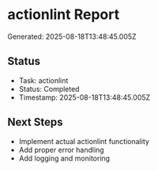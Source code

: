 # actionlint Report

Generated: 2025-08-18T13:48:45.005Z

## Status
- Task: actionlint
- Status: Completed
- Timestamp: 2025-08-18T13:48:45.005Z

## Next Steps
- Implement actual actionlint functionality
- Add proper error handling
- Add logging and monitoring
